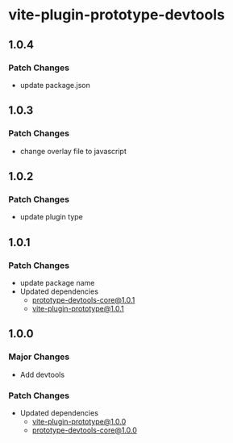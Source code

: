 # vite-plugin-prototype-devtools

## 1.0.4

### Patch Changes

- update package.json

## 1.0.3

### Patch Changes

- change overlay file to javascript

## 1.0.2

### Patch Changes

- update plugin type

## 1.0.1

### Patch Changes

- update package name
- Updated dependencies
  - prototype-devtools-core@1.0.1
  - vite-plugin-prototype@1.0.1

## 1.0.0

### Major Changes

- Add devtools

### Patch Changes

- Updated dependencies
  - vite-plugin-prototype@1.0.0
  - prototype-devtools-core@1.0.0
